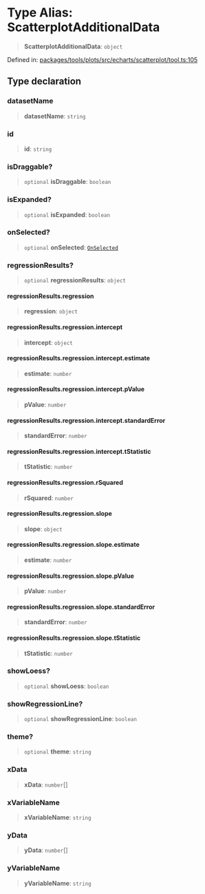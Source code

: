 # Type Alias: ScatterplotAdditionalData

> **ScatterplotAdditionalData**: `object`

Defined in: [packages/tools/plots/src/echarts/scatterplot/tool.ts:105](https://github.com/GeoDaCenter/openassistant/blob/0f7bf760e453a1735df9463dc799b04ee2f630fd/packages/tools/plots/src/echarts/scatterplot/tool.ts#L105)

## Type declaration

### datasetName

> **datasetName**: `string`

### id

> **id**: `string`

### isDraggable?

> `optional` **isDraggable**: `boolean`

### isExpanded?

> `optional` **isExpanded**: `boolean`

### onSelected?

> `optional` **onSelected**: [`OnSelected`](OnSelected.md)

### regressionResults?

> `optional` **regressionResults**: `object`

#### regressionResults.regression

> **regression**: `object`

#### regressionResults.regression.intercept

> **intercept**: `object`

#### regressionResults.regression.intercept.estimate

> **estimate**: `number`

#### regressionResults.regression.intercept.pValue

> **pValue**: `number`

#### regressionResults.regression.intercept.standardError

> **standardError**: `number`

#### regressionResults.regression.intercept.tStatistic

> **tStatistic**: `number`

#### regressionResults.regression.rSquared

> **rSquared**: `number`

#### regressionResults.regression.slope

> **slope**: `object`

#### regressionResults.regression.slope.estimate

> **estimate**: `number`

#### regressionResults.regression.slope.pValue

> **pValue**: `number`

#### regressionResults.regression.slope.standardError

> **standardError**: `number`

#### regressionResults.regression.slope.tStatistic

> **tStatistic**: `number`

### showLoess?

> `optional` **showLoess**: `boolean`

### showRegressionLine?

> `optional` **showRegressionLine**: `boolean`

### theme?

> `optional` **theme**: `string`

### xData

> **xData**: `number`[]

### xVariableName

> **xVariableName**: `string`

### yData

> **yData**: `number`[]

### yVariableName

> **yVariableName**: `string`
